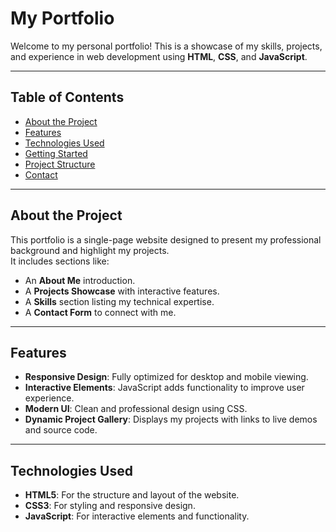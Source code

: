 # My Portfolio  

Welcome to my personal portfolio! This is a showcase of my skills, projects, and experience in web development using **HTML**, **CSS**, and **JavaScript**.  

---

## Table of Contents  

- [About the Project](#about-the-project)  
- [Features](#features)  
- [Technologies Used](#technologies-used)  
- [Getting Started](#getting-started)  
- [Project Structure](#project-structure)  
- [Contact](#contact)  

---

## About the Project  

This portfolio is a single-page website designed to present my professional background and highlight my projects.  
It includes sections like:  
- An **About Me** introduction.  
- A **Projects Showcase** with interactive features.  
- A **Skills** section listing my technical expertise.  
- A **Contact Form** to connect with me.  

---

## Features  

- **Responsive Design**: Fully optimized for desktop and mobile viewing.  
- **Interactive Elements**: JavaScript adds functionality to improve user experience.  
- **Modern UI**: Clean and professional design using CSS.  
- **Dynamic Project Gallery**: Displays my projects with links to live demos and source code.  

---

## Technologies Used  

- **HTML5**: For the structure and layout of the website.  
- **CSS3**: For styling and responsive design.  
- **JavaScript**: For interactive elements and functionality.  
